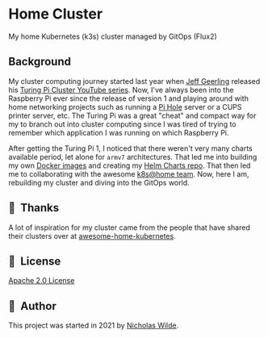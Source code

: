 # Home Cluster

My home Kubernetes (k3s) cluster managed by GitOps (Flux2)

## Background

My cluster computing journey started last year when [Jeff Geerling] released
his [Turing Pi Cluster YouTube series][1]. Now, I've always been into the
Raspberry Pi ever since the release of version 1 and playing around with
home networking projects such as running a [Pi Hole] server or a CUPS
printer server, etc. The Turing Pi was a great "cheat" and compact
way for my to branch out into cluster computing since I was tired
of trying to remember which application I was running on which
Raspberry Pi.

After getting the Turing Pi 1, I noticed that there weren't very many charts
available period, let alone for `armv7` architectures. That led me into
building my own [Docker images] and creating my [Helm Charts repo]. That
then led me to collaborating with the awesome [k8s@home team]. Now, here I
am, rebuilding my cluster and diving into the GitOps world.

## :handshake:&nbsp; Thanks

A lot of inspiration for my cluster came from the people that have shared their
clusters over at [awesome-home-kubernetes][awesome].

## :closed_book:&nbsp; License

[Apache 2.0 License][license]

## :pencil:&nbsp; Author

This project was started in 2021 by [Nicholas Wilde].

[awesome]: https://github.com/k8s-at-home/awesome-home-kubernetes
[Nicholas Wilde]: https://github.com/nicholaswilde/
[license]: https://github.com/nicholaswilde/home-cluster/blob/main/LICENSE
[Jeff Geerling]: https://www.jeffgeerling.com/
[1]: https://www.youtube.com/watch?v=kgVz4-SEhbE&list=PL2_OBreMn7Frk57NLmLheAaSSpJLLL90G
[k8s@home team]: https://github.com/k8s-at-home
[Helm Charts repo]: https://github.com/nicholaswilde/helm-charts
[Docker images]: https://hub.docker.com/u/nicholaswilde
[Pi Hole]: https://pi-hole.net/
